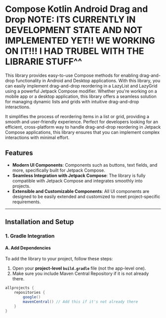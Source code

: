 # Compose Kotlin Android Drag and Drop NOTE: ITS CURRENTLY IN DEVELOPMENT STATE AND NOT IMPLEMENTED YET!! WE WORKING ON IT!!! I HAD TRUBEL WITH THE LIBRARIE STUFF^^

This library provides easy-to-use Compose methods for enabling drag-and-drop functionality in Android and Desktop applications. With this library, you can easily implement drag-and-drop reordering in a LazyList and LazyGrid using a powerful Jetpack Compose modifier. Whether you're working on a mobile app or a desktop application, this library offers a seamless solution for managing dynamic lists and grids with intuitive drag-and-drop interactions.

It simplifies the process of reordering items in a list or grid, providing a smooth and user-friendly experience. Perfect for developers looking for an efficient, cross-platform way to handle drag-and-drop reordering in Jetpack Compose applications, this library ensures that you can implement complex interactions with minimal effort.
## Features

- **Modern UI Components**: Components such as buttons, text fields, and more, specifically built for Jetpack Compose.
- **Seamless Integration with Jetpack Compose**: The library is fully compatible with Jetpack Compose and integrates smoothly into projects.
- **Extensible and Customizable Components**: All UI components are designed to be easily extended and customized to meet project-specific requirements.

---

## Installation and Setup

### 1. Gradle Integration

#### A. Add Dependencies

To add the library to your project, follow these steps:

1. Open your **project-level `build.gradle`** file (not the app-level one).
2. Make sure you include Maven Central Repository if it is not already there.

```gradle
allprojects {
    repositories {
        google()
        mavenCentral() // Add this if it's not already there
    }
}
